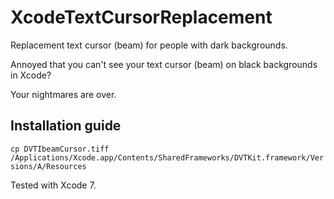 # XcodeTextCursorReplacement
Replacement text cursor (beam) for people with dark backgrounds.

Annoyed that you can't see your text cursor (beam) on black backgrounds in Xcode?

Your nightmares are over.

## Installation guide
`cp DVTIbeamCursor.tiff /Applications/Xcode.app/Contents/SharedFrameworks/DVTKit.framework/Versions/A/Resources`

Tested with Xcode 7.
